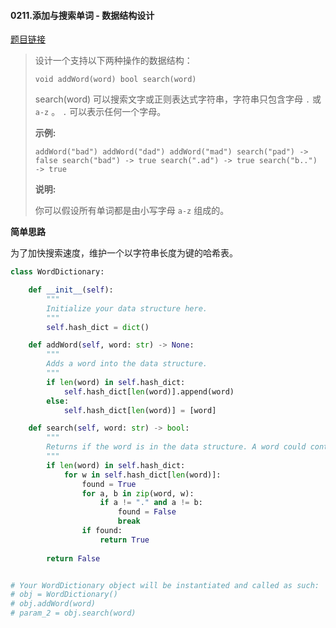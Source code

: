 #### 0211.添加与搜索单词 - 数据结构设计

[题目链接](https://leetcode-cn.com/problems/add-and-search-word-data-structure-design)

> 设计一个支持以下两种操作的数据结构：
>
> `
> void addWord(word)
> bool search(word)
> `
>
> search(word) 可以搜索文字或正则表达式字符串，字符串只包含字母 `.` 或 `a-z` 。 `.` 可以表示任何一个字母。
>
> **示例:**
>
> `
> addWord("bad")
> addWord("dad")
> addWord("mad")
> search("pad") -> false
> search("bad") -> true
> search(".ad") -> true
> search("b..") -> true
> `
>
> **说明:**
>
> 你可以假设所有单词都是由小写字母 `a-z` 组成的。

**简单思路**

为了加快搜索速度，维护一个以字符串长度为键的哈希表。

```python
class WordDictionary:

    def __init__(self):
        """
        Initialize your data structure here.
        """
        self.hash_dict = dict()

    def addWord(self, word: str) -> None:
        """
        Adds a word into the data structure.
        """
        if len(word) in self.hash_dict:
            self.hash_dict[len(word)].append(word)
        else:
            self.hash_dict[len(word)] = [word]

    def search(self, word: str) -> bool:
        """
        Returns if the word is in the data structure. A word could contain the dot character '.' to represent any one letter.
        """
        if len(word) in self.hash_dict:
            for w in self.hash_dict[len(word)]:
                found = True
                for a, b in zip(word, w):
                    if a != "." and a != b:
                        found = False
                        break
                if found:
                    return True
        
        return False


# Your WordDictionary object will be instantiated and called as such:
# obj = WordDictionary()
# obj.addWord(word)
# param_2 = obj.search(word)
```

